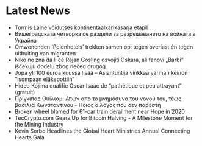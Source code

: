 # Latest News
-  Tormis Laine võidutses kontinentaalkarikasarja etapil
-  Вишеградската четворка се раздели за разрешаването на войната в Украйна
-  Omwonenden ‘Polenhotels’ trekken samen op: tegen overlast én tegen uitbuiting van migranten
-  Niko ne zna da li će Rajan Gosling osvojiti Oskara, ali fanovi „Barbi“ iščekuju dodelu zbog nečeg drugog
-  Jopa yli 100 euroa kuussa lisää – Asiantuntija vinkkaa varman keinon ”isompaan eläkepottiin”
-  Hideo Kojima qualifie Oscar Isaac de “pathétique et peu attrayant” (gratuit)
-  Πρίγκιπας Ουίλιαμ: Απών απο το μνημόσυνο του νονού του, τέως βασιλιά Κωνσταντίνου - Ποιος ο λόγος που δεν παρέστη
-  Broken wheel blamed for 61-car train derailment near Hope in 2020
-  TecCrypto.com Gears Up for Bitcoin Halving - A Milestone Moment for the Mining Industry
-  Kevin Sorbo Headlines the Global Heart Ministries Annual Connecting Hearts Gala
